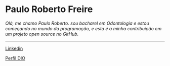 # Paulo Roberto Freire

_Olá, me chamo Paulo Roberto. sou bacharel em Odontologia e estou começando no mundo da programação, e esta é a minha contribuição em um projeto open source no GitHub._

___

[Linkedin](https://www.linkedin.com/in/to/)

[Perfil DIO](https://www.dio.me/users/to93)
